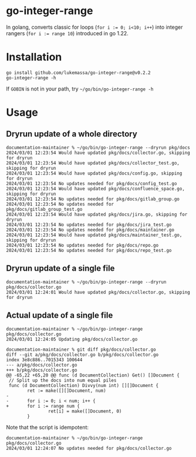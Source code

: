 # go-integer-range

In golang, converts classic for loops (`for i := 0; i<10; i++`) into integer rangers (`for i := range 10`) introduced in go 1.22.

# Installation

```
go install github.com/lukemassa/go-integer-range@v0.2.2
go-integer-range -h
```

If `GOBIN` is not in your path, try `~/go/bin/go-integer-range -h`

# Usage

## Dryrun update of a whole directory
```
documentation-maintainer % ~/go/bin/go-integer-range --dryrun pkg/docs
2024/03/01 12:23:54 Would have updated pkg/docs/collector.go, skipping for dryrun
2024/03/01 12:23:54 Would have updated pkg/docs/collector_test.go, skipping for dryrun
2024/03/01 12:23:54 Would have updated pkg/docs/config.go, skipping for dryrun
2024/03/01 12:23:54 No updates needed for pkg/docs/config_test.go
2024/03/01 12:23:54 Would have updated pkg/docs/confluence_space.go, skipping for dryrun
2024/03/01 12:23:54 No updates needed for pkg/docs/gitlab_group.go
2024/03/01 12:23:54 No updates needed for pkg/docs/gitlab_group_test.go
2024/03/01 12:23:54 Would have updated pkg/docs/jira.go, skipping for dryrun
2024/03/01 12:23:54 No updates needed for pkg/docs/jira_test.go
2024/03/01 12:23:54 No updates needed for pkg/docs/maintainer.go
2024/03/01 12:23:54 Would have updated pkg/docs/maintainer_test.go, skipping for dryrun
2024/03/01 12:23:54 No updates needed for pkg/docs/repo.go
2024/03/01 12:23:54 No updates needed for pkg/docs/repo_test.go
```

## Dryrun update of a single file
```
documentation-maintainer % ~/go/bin/go-integer-range --dryrun pkg/docs/collector.go 
2024/03/01 12:24:01 Would have updated pkg/docs/collector.go, skipping for dryrun
```

## Actual update of a single file

```
documentation-maintainer % ~/go/bin/go-integer-range pkg/docs/collector.go         
2024/03/01 12:24:05 Updating pkg/docs/collector.go

documentation-maintainer % git diff pkg/docs/collector.go        
diff --git a/pkg/docs/collector.go b/pkg/docs/collector.go
index 3e8c886..7015343 100644
--- a/pkg/docs/collector.go
+++ b/pkg/docs/collector.go
@@ -65,22 +65,20 @@ func (d DocumentCollection) Get() []Document {
 // Split up the docs into num equal piles
 func (d DocumentCollection) Divvy(num int) [][]Document {
        ret := make([][]Document, num)
-
-       for i := 0; i < num; i++ {
+       for i := range num {
                ret[i] = make([]Document, 0)
        }
```

Note that the script is idempotent:
```
documentation-maintainer % ~/go/bin/go-integer-range pkg/docs/collector.go
2024/03/01 12:24:07 No updates needed for pkg/docs/collector.go
```